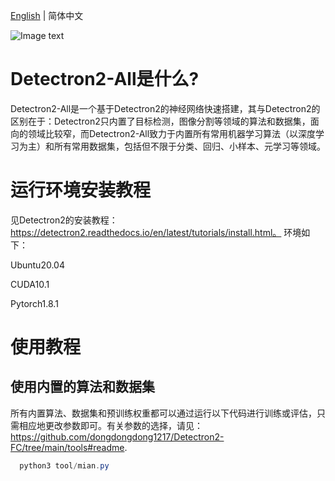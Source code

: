 [English](https://github.com/dongdongdong1217/Detectron2-All/blob/main/README.md) | 简体中文

![Image text](https://github.com/dongdongdong1217/Detectron2-All/blob/main/docs/NeuroDong3.jpg)

# Detectron2-All是什么?
  Detectron2-All是一个基于Detectron2的神经网络快速搭建，其与Detectron2的区别在于：Detectron2只内置了目标检测，图像分割等领域的算法和数据集，面向的领域比较窄，而Detectron2-All致力于内置所有常用机器学习算法（以深度学习为主）和所有常用数据集，包括但不限于分类、回归、小样本、元学习等领域。
  
# 运行环境安装教程
见Detectron2的安装教程：https://detectron2.readthedocs.io/en/latest/tutorials/install.html。
环境如下：

Ubuntu20.04

CUDA10.1

Pytorch1.8.1

# 使用教程
## 使用内置的算法和数据集
所有内置算法、数据集和预训练权重都可以通过运行以下代码进行训练或评估，只需相应地更改参数即可。有关参数的选择，请见：https://github.com/dongdongdong1217/Detectron2-FC/tree/main/tools#readme.
```java  
  python3 tool/mian.py
```
